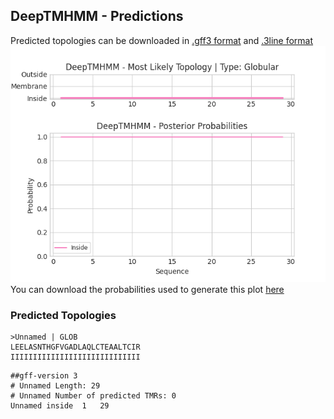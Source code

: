 ## DeepTMHMM - Predictions
Predicted topologies can be downloaded in [.gff3 format](TMRs.gff3) and [.3line format](predicted_topologies.3line)
![picture](plot.png)
You can download the probabilities used to generate this plot [here](Unnamed_probs.csv)
### Predicted Topologies
```
>Unnamed | GLOB
LEELASNTHGFVGADLAQLCTEAALTCIR
IIIIIIIIIIIIIIIIIIIIIIIIIIIII

```


```
##gff-version 3
# Unnamed Length: 29
# Unnamed Number of predicted TMRs: 0
Unnamed	inside	1	29				

```
